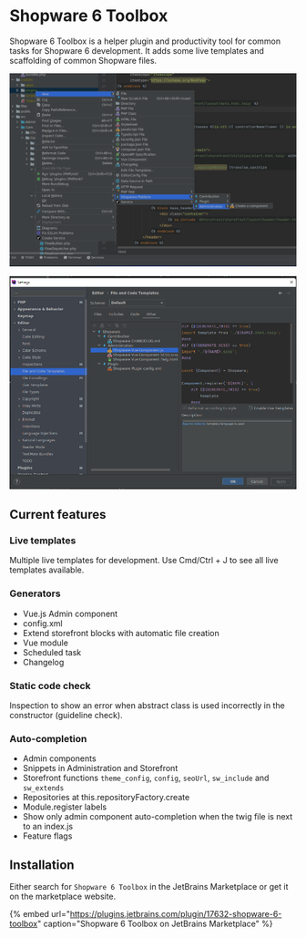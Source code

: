 # Shopware 6 Toolbox

Shopware 6 Toolbox is a helper plugin and productivity tool for common tasks for Shopware 6 development. It adds some live templates and scaffolding of common Shopware files.

![Shopware Toolbox Screenshot 1](../../../.gitbook/assets/shopware-toolbox-1.png)

![Shopware Toolbox Screenshot 2](../../../.gitbook/assets/shopware-toolbox-2.png)

## Current features

### Live templates

Multiple live templates for development. Use Cmd/Ctrl + J to see all live templates available.

### Generators

* Vue.js Admin component
* config.xml
* Extend storefront blocks with automatic file creation
* Vue module
* Scheduled task
* Changelog

### Static code check

Inspection to show an error when abstract class is used incorrectly in the constructor (guideline check).

### Auto-completion

* Admin components
* Snippets in Administration and Storefront
* Storefront functions `theme_config`, `config`, `seoUrl`, `sw_include` and `sw_extends`
* Repositories at this.repositoryFactory.create
* Module.register labels
* Show only admin component auto-completion when the twig file is next to an index.js
* Feature flags

## Installation

Either search for `Shopware 6 Toolbox` in the JetBrains Marketplace or get it on the marketplace website.

<!-- markdown-link-check-disable-next-line -->
{% embed url="https://plugins.jetbrains.com/plugin/17632-shopware-6-toolbox" caption="Shopware 6 Toolbox on JetBrains Marketplace" %}
